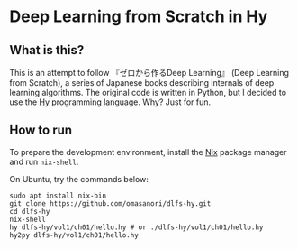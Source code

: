 # Deep Learning from Scratch in Hy

## What is this?

This is an attempt to follow 『ゼロから作るDeep Learning』 (Deep Learning from
Scratch), a series of Japanese books describing internals of deep learning
algorithms. The original code is written in Python, but I decided to use the
[Hy](https://hylang.org) programming language. Why? Just for fun.

## How to run

To prepare the development environment, install the [Nix](https://nixos.org)
package manager and run `nix-shell`.

On Ubuntu, try the commands below:

```shell
sudo apt install nix-bin
git clone https://github.com/omasanori/dlfs-hy.git
cd dlfs-hy
nix-shell
hy dlfs-hy/vol1/ch01/hello.hy # or ./dlfs-hy/vol1/ch01/hello.hy
hy2py dlfs-hy/vol1/ch01/hello.hy
```
